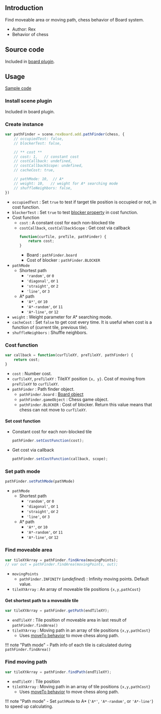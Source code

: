 ## Introduction

Find moveable area or moving path, chess behavior of Board system.

- Author: Rex
- Behavior of chess

## Source code

Included in [board plugin](board.md#source-code).

## Usage

[Sample code](https://github.com/rexrainbow/phaser3-rex-notes/tree/master/examples/board-pathfinder)

### Install scene plugin

Included in board plugin.

### Create instance

```javascript
var pathFinder = scene.rexBoard.add.pathFinder(chess, {
    // occupiedTest: false,
    // blockerTest: false,

    // ** cost **
    // cost: 1,   // constant cost
    // costCallback: undefined,
    // costCallbackScope: undefined,
    // cacheCost: true,

    // pathMode: 10,  // A*
    // weight: 10,   // weight for A* searching mode
    // shuffleNeighbors: false,
})
```

- `occupiedTest` : Set `true` to test if target tile position is occupied or not, in cost function.
- `blockerTest` : Set `true` to test [blocker property](board-chessdata.md#blocker) in cost function.
- Cost function
    - `cost` : A constant cost for each non-blocked tile
    - `costCallback`, `costCallbackScope` :  Get cost via callback
        ```javascript
        function(curTile, preTile, pathFinder) {
            return cost;
        }
        ```
        - Board : `pathFinder.board`
        - Cost of blocker : `pathFinder.BLOCKER`
- `pathMode`
    - Shortest path
        - `'random'`, or `0`
        - `'diagonal'`, or `1`
        - `'straight'`, or `2`
        - `'line'`, or `3`
    - A* path
        - `'A*'`, or `10`
        - `'A*-random'`, or `11`
        - `'A*-line'`, or `12`
- `weight` : Weight parameter for A* searching mode.
- `cacheCost` : Set `false` to get cost every time. It is useful when cost is a function of (current tile, previous tile).
- `shuffleNeighbors` : Shuffle neighbors.

### Cost function

```javascript
var callback = function(curTileXY, preTileXY, pathFinder) {
    return cost;
}
```

- `cost` : Number cost.
- `curTileXY`, `preTileXY` : TileXY position `{x, y}`. Cost of moving from `preTileXY` to `curTileXY`.
- `pathFinder` : Path finder object.
    - `pathFinder.board` : [Board object](board.md)
    - `pathFinder.gameObject` : Chess game object.
    - `pathFinder.BLOCKER` : Cost of blocker. Return this value means that chess can not move to `curTileXY`.

#### Set cost function

- Constant cost for each non-blocked tile
    ```javascript
    pathFinder.setCostFunction(cost);
    ```
- Get cost via callback
    ```javascript
    pathFinder.setCostFunction(callback, scope);
    ```

### Set path mode

```javascript
pathFinder.setPathMode(pathMode)
```

- `pathMode`
    - Shortest path
        - `'random'`, or `0`
        - `'diagonal'`, or `1`
        - `'straight'`, or `2`
        - `'line'`, or `3`
    - A* path
        - `'A*'`, or `10`
        - `'A*-random'`, or `11`
        - `'A*-line'`, or `12`

### Find moveable area

```javascript
var tileXYArray = pathFinder.findArea(movingPoints);
// var out = pathFinder.findArea(movingPoints, out);
```

- `movingPoints`
    - `pathFinder.INFINITY` (*undefined*) : Infinity moving points. Default value.
- `tileXYArray` : An array of moveable tile positions `{x,y,pathCost}`

#### Get shortest path to a moveable tile

```javascript
var tileXYArray = pathFinder.getPath(endTileXY);
```

- `endTileXY` : Tile position of moveable area in last result of `pathFinder.findArea()`
- `tileXYArray` : Moving path in an array of tile positions `{x,y,pathCost}`
    - Uses [moveTo behavior](board-moveto.md) to move chess along path.

!!! note "Path mode"
    - Path info of each tile is calculated during `pathFinder.findArea()`

### Find moving path

```javascript
var tileXYArray = pathFinder.findPath(endTileXY);
```

- `endTileXY` : Tile position
- `tileXYArray` : Moving path in an array of tile positions `{x,y,pathCost}`
    - Uses [moveTo behavior](board-moveto.md) to move chess along path.

!!! note "Path mode"
    - Set `pathMode` to A* (`'A*'`, `'A*-random'`, or `'A*-line'`) to speed up calculating.